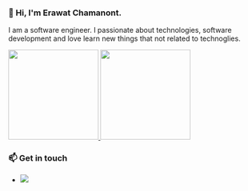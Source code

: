 ### 👋 Hi, I'm Erawat Chamanont.

I am a software engineer. I passionate about technologies, software development and love learn new things that not related to technoglies. 


<a href="https://github.com/erawat">
  <img height="180em" src="https://github-readme-stats-eight-theta.vercel.app/api?username=erawat&show_icons=true&theme=algolia&include_all_commits=true&count_private=true"/>
  <img height="180em" src="https://github-readme-stats-eight-theta.vercel.app/api/top-langs/?username=erawat&layout=compact&langs_count=8&theme=algolia"/>
</a>


### 📫 Get in touch
-  <a href="https://www.linkedin.com/in/erawat/"><img src="https://img.shields.io/badge/-Erawat%20Chamanont-0077B5?style=flat&logo=Linkedin&logoColor=white"/></a>


<!--<!--
**erawat/erawat** is a ✨ _special_ ✨ repository because its `README.md` (this file) appears on your GitHub profile.

Here are some ideas to get you started:

- 🔭 I’m currently working on ...
- 🌱 I’m currently learning ...
- 👯 I’m looking to collaborate on ...
- 🤔 I’m looking for help with ...
- 💬 Ask me about ...
- 📫 How to reach me: ...
- 😄 Pronouns: ...
- ⚡ Fun fact: ...
-->
